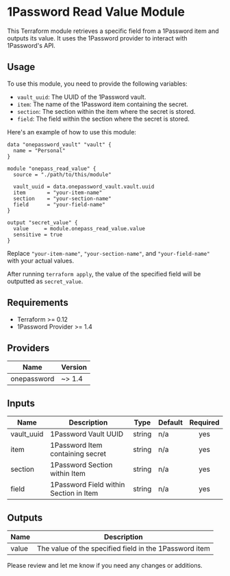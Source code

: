 # 1Password Read Value Module

This Terraform module retrieves a specific field from a 1Password item and outputs its value. It uses the 1Password provider to interact with 1Password's API.

## Usage

To use this module, you need to provide the following variables:

- `vault_uuid`: The UUID of the 1Password vault.
- `item`: The name of the 1Password item containing the secret.
- `section`: The section within the item where the secret is stored.
- `field`: The field within the section where the secret is stored.

Here's an example of how to use this module:

``` hcl
data "onepassword_vault" "vault" {
  name = "Personal"
}

module "onepass_read_value" {
  source = "./path/to/this/module"

  vault_uuid = data.onepassword_vault.vault.uuid
  item       = "your-item-name"
  section    = "your-section-name"
  field      = "your-field-name"
}

output "secret_value" {
  value     = module.onepass_read_value.value
  sensitive = true
}
```

Replace `"your-item-name"`, `"your-section-name"`, and `"your-field-name"` with your actual values.

After running `terraform apply`, the value of the specified field will be outputted as `secret_value`.

## Requirements

- Terraform >= 0.12
- 1Password Provider >= 1.4

## Providers

| Name | Version |
|------|---------|
| onepassword | ~> 1.4 |

## Inputs

| Name | Description | Type | Default | Required |
|------|-------------|------|---------|:--------:|
| vault_uuid | 1Password Vault UUID | string | n/a | yes |
| item | 1Password Item containing secret | string | n/a | yes |
| section | 1Password Section within Item | string | n/a | yes |
| field | 1Password Field within Section in Item | string | n/a | yes |

## Outputs

| Name | Description |
|------|-------------|
| value | The value of the specified field in the 1Password item |

Please review and let me know if you need any changes or additions.
